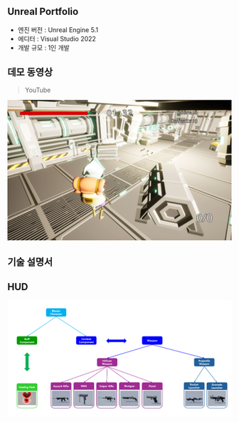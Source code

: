 Unreal Portfolio
---
+ 엔진 버전 : Unreal Engine 5.1
+ 에디터 : Visual Studio 2022
+ 개발 규모 : 1인 개발

데모 동영상
---
>YouTube

[![이미지 텍스트](https://github.com/mettal142/Portfolio/blob/main/Blaster/Images/HUD.png)](https://youtu.be/nOkH8RUjV6Y)

기술 설명서
---
HUD
---
![스크린샷 2024-03-25 233612](https://github.com/mettal142/Portfolio/blob/main/Blaster/Images/Character%20Structure.png)

